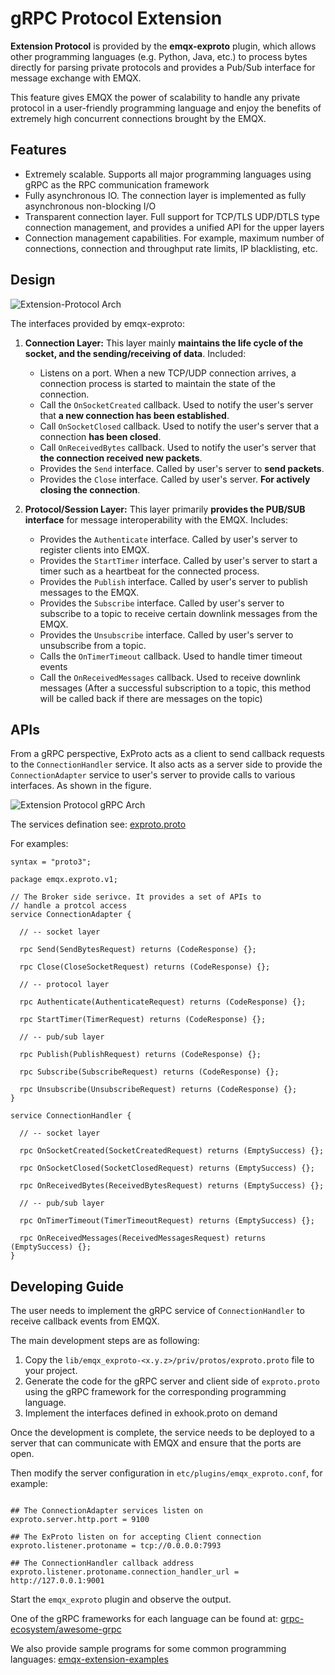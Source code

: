 # gRPC Protocol Extension

**Extension Protocol** is provided by the **emqx-exproto** plugin, which allows other programming languages (e.g. Python, Java, etc.) to process bytes directly for parsing private protocols and provides a Pub/Sub interface for message exchange with EMQX.

This feature gives EMQX the power of scalability to handle any private protocol in a user-friendly programming language and enjoy the benefits of extremely high concurrent connections brought by the EMQX.


## Features

- Extremely scalable. Supports all major programming languages using gRPC as the RPC communication framework
- Fully asynchronous IO. The connection layer is implemented as fully asynchronous non-blocking I/O
- Transparent connection layer. Full support for TCP/TLS UDP/DTLS type connection management, and provides a unified API for the upper layers
- Connection management capabilities. For example, maximum number of connections, connection and throughput rate limits, IP blacklisting, etc.


## Design

![Extension-Protocol Arch](./assets/exproto-arch.jpg)

The interfaces provided by emqx-exproto:

1. **Connection Layer:** This layer mainly **maintains the life cycle of the socket, and the sending/receiving of data**. Included:
    - Listens on a port. When a new TCP/UDP connection arrives, a connection process is started to maintain the state of the connection.
    - Call the `OnSocketCreated` callback. Used to notify the user's server that **a new connection has been established**.
    - Call `OnSocketClosed` callback. Used to notify the user's server that a connection **has been closed**.
    - Call `OnReceivedBytes` callback. Used to notify the user's server that **the connection received new packets**.
    - Provides the `Send` interface. Called by user's server to **send packets**.
    - Provides the `Close` interface. Called by user's server. **For actively closing the connection**.

2. **Protocol/Session Layer:** This layer primarily **provides the PUB/SUB interface** for message interoperability with the EMQX. Includes:
    - Provides the `Authenticate` interface. Called by user's server to register clients into EMQX.
    - Provides the `StartTimer` interface. Called by user's server to start a timer such as a heartbeat for the connected process.
    - Provides the `Publish` interface. Called by user's server to publish messages to the EMQX.
    - Provides the `Subscribe` interface. Called by user's server to subscribe to a topic to receive certain downlink messages from the EMQX.
    - Provides the `Unsubscribe` interface. Called by user's server to unsubscribe from a topic.
    - Calls the `OnTimerTimeout` callback. Used to handle timer timeout events
    - Call the `OnReceivedMessages` callback. Used to receive downlink messages (After a successful subscription to a topic, this method will be called back if there are messages on the topic)


## APIs

From a gRPC perspective, ExProto acts as a client to send callback requests to the `ConnectionHandler` service. It also acts as a server side to provide the `ConnectionAdapter` service to user's server to provide calls to various interfaces. As shown in the figure.

![Extension Protocol gRPC Arch](../modules/assets/exproto-grpc-arch.jpg)

The services defination see: [exproto.proto](https://github.com/emqx/emqx/blob/v4.3-beta.1/apps/emqx_exproto/priv/protos/exproto.proto)

For examples:

```
syntax = "proto3";

package emqx.exproto.v1;

// The Broker side serivce. It provides a set of APIs to
// handle a protcol access
service ConnectionAdapter {

  // -- socket layer

  rpc Send(SendBytesRequest) returns (CodeResponse) {};

  rpc Close(CloseSocketRequest) returns (CodeResponse) {};

  // -- protocol layer

  rpc Authenticate(AuthenticateRequest) returns (CodeResponse) {};

  rpc StartTimer(TimerRequest) returns (CodeResponse) {};

  // -- pub/sub layer

  rpc Publish(PublishRequest) returns (CodeResponse) {};

  rpc Subscribe(SubscribeRequest) returns (CodeResponse) {};

  rpc Unsubscribe(UnsubscribeRequest) returns (CodeResponse) {};
}

service ConnectionHandler {

  // -- socket layer

  rpc OnSocketCreated(SocketCreatedRequest) returns (EmptySuccess) {};

  rpc OnSocketClosed(SocketClosedRequest) returns (EmptySuccess) {};

  rpc OnReceivedBytes(ReceivedBytesRequest) returns (EmptySuccess) {};

  // -- pub/sub layer

  rpc OnTimerTimeout(TimerTimeoutRequest) returns (EmptySuccess) {};

  rpc OnReceivedMessages(ReceivedMessagesRequest) returns (EmptySuccess) {};
}
```


## Developing Guide

The user needs to implement the gRPC service of `ConnectionHandler` to receive callback events from EMQX.

The main development steps are as following:

1. Copy the `lib/emqx_exproto-<x.y.z>/priv/protos/exproto.proto` file to your project.
2. Generate the code for the gRPC server and client side of `exproto.proto` using the gRPC framework for the corresponding programming language.
3. Implement the interfaces defined in exhook.proto on demand

Once the development is complete, the service needs to be deployed to a server that can communicate with EMQX and ensure that the ports are open.

Then modify the server configuration in `etc/plugins/emqx_exproto.conf`, for example:

```

## The ConnectionAdapter services listen on
exproto.server.http.port = 9100

## The ExProto listen on for accepting Client connection
exproto.listener.protoname = tcp://0.0.0.0:7993

## The ConnectionHandler callback address
exproto.listener.protoname.connection_handler_url = http://127.0.0.1:9001
```

Start the `emqx_exproto` plugin and observe the output.

One of the gRPC frameworks for each language can be found at: [grpc-ecosystem/awesome-grpc](https://github.com/grpc-ecosystem/awesome-grpc)

We also provide sample programs for some common programming languages: [emqx-extension-examples](https://github.com/emqx/emqx-extension-examples)
